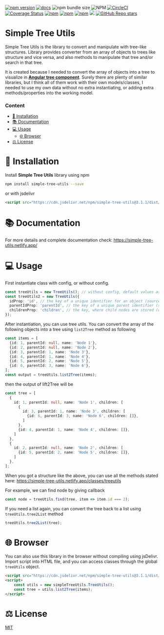 [![npm version](https://badge.fury.io/js/simple-tree-utils.svg)](https://badge.fury.io/js/simple-tree-utils)
[![docs](https://badgen.net/badge/docs/online/orange)](https://simple-tree-utils.netlify.app)
![npm bundle size](https://img.shields.io/bundlephobia/min/simple-tree-utils)
![NPM](https://img.shields.io/npm/l/simple-tree-utils)
[![CircleCI](https://circleci.com/gh/Raiper34/simple-tree-utils.svg?style=shield)](https://circleci.com/gh/Raiper34/simple-tree-utils)
[![Coverage Status](https://coveralls.io/repos/github/Raiper34/simple-tree-utils/badge.svg?branch=main)](https://coveralls.io/github/Raiper34/simple-tree-utils?branch=main)
[![npm](https://img.shields.io/npm/dt/simple-tree-utils)](https://badge.fury.io/js/simple-tree-utils)
[![npm](https://img.shields.io/npm/dm/simple-tree-utils)](https://badge.fury.io/js/simple-tree-utils)
[![npm](https://img.shields.io/npm/dw/simple-tree-utils)](https://badge.fury.io/js/simple-tree-utils)
[![](https://data.jsdelivr.com/v1/package/npm/simple-tree-utils/badge?style=rounded)](https://www.jsdelivr.com/package/npm/simple-tree-utils)
[![GitHub Repo stars](https://img.shields.io/github/stars/raiper34/simple-tree-utils)](https://github.com/Raiper34/simple-tree-utils)

# Simple Tree Utils
Simple Tree Utils is the library to convert and manipulate with tree-like structures.
Library provides converter from an array of objects to trees like structure and vice versa,
and also methods to manipulate that tree and/or search in that tree.

It is created because I needed to convert the array of objects into a tree to visualize in
[**Angular tree component**](https://www.npmjs.com/package/@circlon/angular-tree-component).
Surely there are plenty of similar libraries, but I think all of them work with their own
models/classes, I needed to use my own data without no extra instantiating,
or adding extra methods/properties into the working model.

### Content
- [🚀 Installation](#-Installation)
- [📚 Documentation](#-documentation)
- [💻 Usage](#-usage)
    - [🌐 Browser](#-browser)
- [⚖️ License](#-license)

# 🚀 Installation
Install **Simple Tree Utils** library using npm
```sh
npm install simple-tree-utils --save
```
or with jsdelivr
```html
<script src="https://cdn.jsdelivr.net/npm/simple-tree-utils@3.1.1/dist/simple-tree-utils.iife.js"></script>
```

# 📚 Documentation
For more details and complete documentation check: https://simple-tree-utils.netlify.app/

# 💻 Usage
First instantiate class with config, or without config.
```ts
const treeUtils = new TreeUtils(); // without config, default values are used (id as idProp, parentId as parentIdProp, children as childrenProp)
const treeUtils2 = new TreeUtils({
  idProp: 'id', // the key of a unique identifier for an object (source object)
  parentIdProp: 'parentId', // the key of a unique parent identifier (source object)
  childrenProp: 'children', // the key, where child nodes are stored (destination object tree)
});
```
After instantiation, you can use tree utils. You can convert the array of the following objects into a tree using `list2Tree` method as following
```ts
const items = [
  {id: 1, parentId: null, name: 'Node 1'},
  {id: 2, parentId: null, name: 'Node 2'},
  {id: 3, parentId: 1, name: 'Node 3'},
  {id: 4, parentId: 1, name: 'Node 4'},
  {id: 5, parentId: 2, name: 'Node 5'},
  {id: 6, parentId: 3, name: 'Node 6'},
];
const output = treeUtils.list2Tree(items);
```
then the output of lift2Tree will be
```ts
const tree = [
  {
    id: 1, parentId: null, name: 'Node 1', children: [
      {
        id: 3, parentId: 1, name: 'Node 3', children: [
          {id: 6, parentId: 3, name: 'Node 6', children: []},
        ]
      },
      {id: 4, parentId: 1, name: 'Node 4', children: []},
    ]
  },
  {
    id: 2, parentId: null, name: 'Node 2', children: [
      {id: 5, parentId: 2, name: 'Node 5', children: []},
    ]
  },
];
```
When you got a structure like the above, you can use all the methods stated here: https://simple-tree-utils.netlify.app/classes/treeutils

For example, we can find node by giving callback
```ts
const node = treeUtils.find(tree, item => item.id === 2);
```
If you need a list again, you can convert the tree back to a list using `treeUtils.tree2List` method
```ts
treeUtils.tree2List(tree);
```

# 🌐 Browser
You can also use this library in the browser without compiling using jsDelivr.
Import script into HTML file, and you can access classes through the global `treeUtils` object.
```html
<script src="https://cdn.jsdelivr.net/npm/simple-tree-utils@3.1.1/dist/simple-tree-utils.iife.js"></script>
<script>
    const utils = new simpleTreeUtils.TreeUtils();
    const tree = utils.list2Tree(items);
</script>
```

# ⚖️ License  
[MIT](https://choosealicense.com/licenses/mit/)